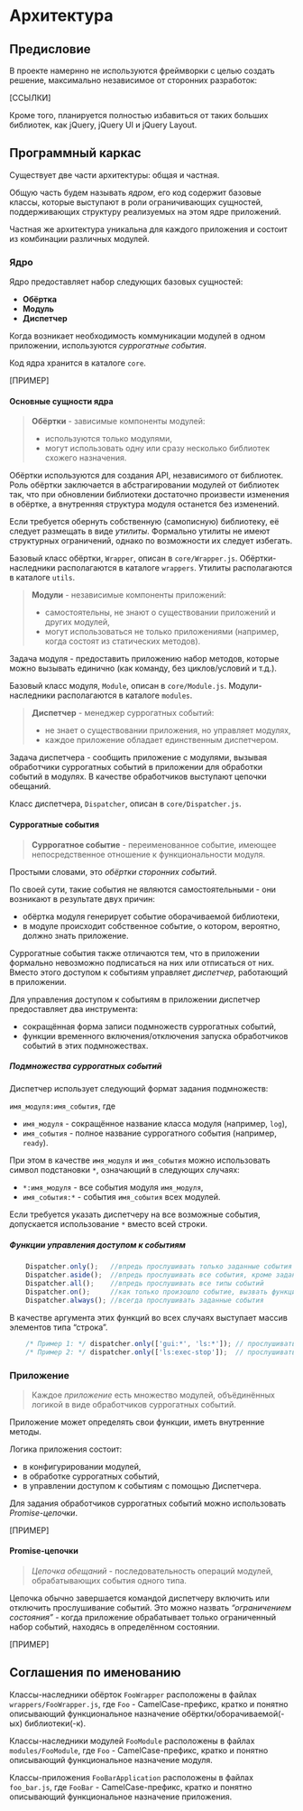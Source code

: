 # Архитектура

## Предисловие

В проекте намернно не используются фреймворки с целью создать решение, 
максимально независимое от сторонних разработок:

[ССЫЛКИ]

Кроме того, планируется полностью избавиться от таких больших библиотек, как jQuery, jQuery UI и jQuery Layout.

## Программный каркас

Существует две части архитектуры: общая и частная.

Общую часть будем называть _ядром_, его код содержит базовые классы, 
которые выступают в роли ограничивающих сущностей, поддерживающих структуру реализуемых на этом ядре приложений.

Частная же архитектура уникальна для каждого приложения и состоит из комбинации различных модулей.

### Ядро

Ядро предоставляет набор следующих базовых сущностей:

* __Обёртка__
* __Модуль__
* __Диспетчер__

Когда возникает необходимость коммуникации модулей в одном приложении, 
используются _суррогатные события_.

Код ядра хранится в каталоге `core`.

[ПРИМЕР]

#### Основные сущности ядра

> __Обёртки__ - зависимые компоненты модулей:
> 
> * используются только модулями,
> * могут использовать одну или сразу несколько библиотек схожего назначения.

Обёртки используются для создания API, независимого от библиотек.
Роль обёртки заключается в абстрагировании модулей от библиотек так, что при обновлении библиотеки
достаточно произвести изменения в обёртке, а внутренняя структура модуля останется без изменений.

Если требуется обернуть собственную (самописную) библиотеку, её следует размещать в виде _утилиты_.
Формально утилиты не имеют структурных ограничений, однако по возможности их следует избегать. 

Базовый класс обёртки, `Wrapper`, описан в `core/Wrapper.js`.
Обёртки-наследники располагаются в каталоге `wrappers`.
Утилиты располагаются в каталоге `utils`.

> __Модули__ - независимые компоненты приложений:
>
> * самостоятельны, не знают о существовании приложений и других модулей,
> * могут использоваться не только приложениями (например, когда состоят из статических методов).

Задача модуля - предоставить приложению набор методов, которые можно вызывать единично
(как команду, без циклов/условий и т.д.). 

Базовый класс модуля, `Module`, описан в `core/Module.js`.
Модули-наследники располагаются в каталоге `modules`.

> __Диспетчер__ - менеджер суррогатных событий:
>
> * не знает о существовании приложения, но управляет модулях,
> * каждое приложение обладает единственным диспетчером.

Задача диспетчера - сообщить приложение с модулями, вызывая обработчики суррогатных событий в приложении 
для обработки событий в модулях. В качестве обработчиков выступают цепочки обещаний.

Класс диспетчера, `Dispatcher`, описан в `core/Dispatcher.js`. 

#### Суррогатные события

> __Суррогатное событие__ - переименованное событие, имеющее непосредственное отношение к функциональности модуля.

Простыми словами, это _обёртки сторонних событий_.

По своей сути, такие события не являются самостоятельными - они возникают в результате двух причин:
* обёртка модуля генерирует событие оборачиваемой библиотеки,
* в модуле происходит собственное событие, о котором, вероятно, должно знать приложение.

Суррогатные события также отличаются тем, 
что в приложении формально невозможно подписаться на них или отписаться от них.
Вместо этого доступом к событиям управляет _диспетчер_, работающий в приложении.

Для управления доступом к событиям в приложении диспетчер предоставляет два инструмента:
* сокращённая форма записи подмножеств суррогатных событий,
* функции временного включения/отключения запуска обработчиков событий в этих подмножествах.

##### Подмножества суррогатных событий

Диспетчер использует следующий формат задания подмножеств:

`имя_модуля:имя_события`, где 

* `имя_модуля` - сокращённое название класса модуля (например, `log`),
* `имя_события` - полное название суррогатного события (например, `ready`).

При этом в качестве `имя_модуля` и `имя_события` можно использовать символ подстановки `*`,
означающий в следующих случаях:
* `*:имя_модуля` - все события модуля `имя_модуля`,
* `имя_события:*` - события `имя_события` всех модулей.

Если требуется указать диспетчеру на все возможные события, допускается использование `*` 
вместо всей строки.

##### Функции управления доступом к событиям

```javascript
    Dispatcher.only();   //впредь прослушивать только заданные события
	Dispatcher.aside();  //впредь прослушивать все события, кроме заданных
	Dispatcher.all();    //впредь прослушивать все типы событий
	Dispatcher.on();     //как только произошло событие, вызвать функцию
	Dispatcher.always(); //всегда прослушивать заданные события 
```

В качестве аргумента этих функций во всех случаях выступает массив элементов типа “строка”.

```javascript
    /* Пример 1: */ dispatcher.only(['gui:*', 'ls:*']); // прослушивать только события модулей GUI и LocalServer
    /* Пример 2: */ dispatcher.only(['ls:exec-stop']);  // прослушивать только событие останова кода от локального сервера
```

### Приложение

> Каждое _приложение_ есть множество модулей, объёдинённых логикой в виде обработчиков 
> суррогатных событий.

Приложение может определять свои функции, иметь внутренние методы. 

Логика приложения состоит:
* в конфигурировании модулей,
* в обработке суррогатных событий,
* в управлении доступом к событиям с помощью Диспетчера.

Для задания обработчиков суррогатных событий можно использовать _Promise-цепочки_.

[ПРИМЕР]

#### Promise-цепочки

>_Цепочка обещаний_ - последовательность операций модулей, обрабатывающих события одного типа. 

Цепочка обычно завершается командой диспетчеру включить или отключить прослушивание событий. 
Это можно назвать _“ограничением состояния”_ - когда приложение обрабатывает только ограниченный 
набор событий, находясь в определённом состоянии.

[ПРИМЕР]

## Соглашения по именованию

Классы-наследники обёрток `FooWrapper` расположены в файлах `wrappers/FooWrapper.js`, где `Foo` - CamelCase-префикс, 
кратко и понятно описывающий функциональное назначение обёртки/оборачиваемой(-ых) библиотеки(-к).

Классы-наследники модулей `FooModule` расположены в файлах `modules/FooModule`, где `Foo` - CamelCase-префикс, 
кратко и понятно описывающий функциональное назначение модуля.

Классы-приложения `FooBarApplication` расположены в файлах `foo_bar.js`, где `FooBar` - CamelCase-префикс, 
кратко и понятно описывающий функциональное назначение приложения.